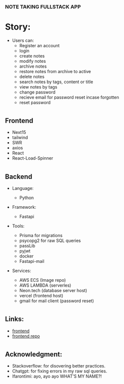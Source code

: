 ### NOTE TAKING FULLSTACK APP

# Story:
  - Users can:
    - Register an account
    - login
    - create notes
    - modify notes
    - archive notes
    - restore notes from archive to active
    - delete notes
    - search notes by tags, content or title
    - view notes by tags
    - change password
    - recieve email for password reset incase forgotten
    - reset password
#
## Frontend
  - Next15
  - tailwind
  - SWR
  - axios
  - React
  - React-Load-Spinner
#
## Backend
  - Language:
    - Python
      
  - Framework:
    - Fastapi
      
  - Tools:
    - Prisma for migrations
    - psycopg2 for raw SQL queries
    - passLib
    - pyjwt
    - docker
    - Fastapi-mail 

  - Services:
    - AWS ECS (Image repo)
    - AWS LAMBDA (serverles)
    - Neon.tech (database server host)
    - vercel (frontend host)
    - gmail for mail client (password reset)
#
## Links:
  - [frontend](https://note-obhp313k5-ifarontis-projects.vercel.app/)
  - [frontend repo](https://github.com/ifaronti/Note-App/tree/main)
#
## Acknowledgment:
 - Stackoverflow: for disovering better practices.
 - Chatgpt: for fixing errors in my raw sql queries.
 - Ifarontimi: ayo, ayo ayo WHAT'S MY NAME?!
